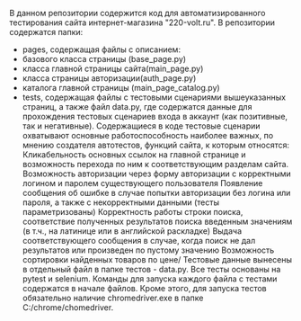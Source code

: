 В данном репозитории содержится код для автоматизированного тестирования сайта интернет-магазина "220-volt.ru". В репозитории содержатся папки:

- pages, содержащая файлы с описанием:
- базового класса страницы (base_page.py)
- класса главной страницы сайта(main_page.py)
- класса страницы авторизации(auth_page.py)
- каталога главной страницы (main_page_catalog.py)
- tests,
содержащая файлы с тестовыми сценариями вышеуказанных страниц, а также файл data.py, где содержатся данные для прохождения тестовых сценариев входа в аккаунт (как позитивные, так и негативные). Содержащиеся в коде тестовые сценарии охватывают основные работоспособность наиболее важных, по мнению создателя автотестов, функций сайта, к которым относятся:
Кликабельность основных ссылок на главной странице и возможность перехода по ним к соответствующим разделам сайта.
Возможность авторизации через форму авторизации с корректными логином и паролем существующего пользователя
Появление сообщения об ошибке  в случае попытки авторизации без логина или пароля, а также с некорректными данными (тесты параметризованы)
Корректность работы строки поиска, соответствие полученных результатов поиска введенным значениям (в т.ч., на латинице или в английской раскладке)
Выдача соответствующего сообщения в случае, когда поиск не дал результатов или произведен по пустому значению
Возможность сортировки найденных товаров по цене/
Тестовые данные вынесены в отдельный файл в папке тестов - data.py. Все тесты основаны на pytest и selenium. Команды для запуска каждого файла с тестами содержатся в начале файлов. Кроме этого, для запуска тестов обязательно наличие chromedriver.exe в папке C:/chrome/chomedriver.
